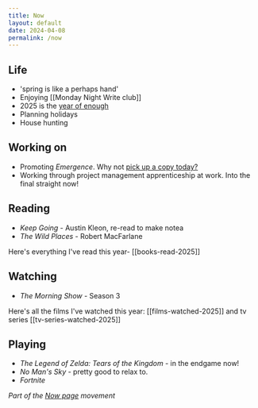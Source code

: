 ```yaml
---
title: Now
layout: default
date: 2024-04-08
permalink: /now
---
```


## Life

- 'spring is like a perhaps hand'
- Enjoying [[Monday Night Write club]]
- 2025 is the [year of enough](https://www.davidralphlewis.co.uk/posts/2025-year-of-enough/)
- Planning holidays
- House hunting

## Working on

- Promoting *Emergence*. Why not [pick up a copy today?](https://www.davidralphlewis.co.uk/posts/announcing-emergence/)
- Working through project management apprenticeship at work. Into the final straight now!

## Reading

- *Keep Going* - Austin Kleon, re-read to make notea
- *The Wild Places* - Robert MacFarlane

Here's everything I've read this year- [[books-read-2025]]

## Watching

- *The Morning Show* - Season 3

Here's all the films I've watched this year: [[films-watched-2025]] and tv series [[tv-series-watched-2025]]

## Playing

- *The Legend of Zelda: Tears of the Kingdom* - in the endgame now!
- *No Man's Sky* - pretty good to relax to.
- *Fortnite*

*Part of the <a href="https://nownownow.com/about" >Now page</a> movement*
